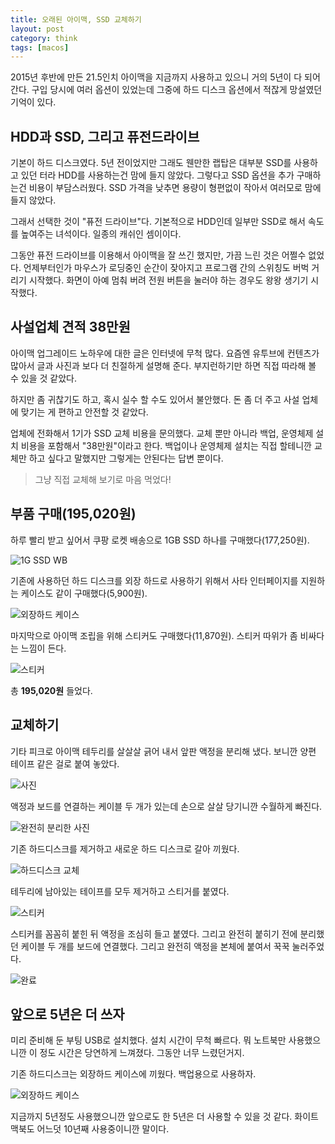 ```yaml
---
title: 오래된 아이맥, SSD 교체하기
layout: post
category: think
tags: [macos]
---
```


2015년 후반에 만든 21.5인치 아이맥을 지금까지 사용하고 있으니 거의 5년이 다 되어간다.
구입 당시에 여러 옵션이 있었는데 그중에 하드 디스크 옵션에서 적잖게 망설였던 기억이 있다.

## HDD과 SSD, 그리고 퓨전드라이브

기본이 하드 디스크였다. 5년 전이었지만 그래도 웬만한 랩탑은 대부분 SSD를 사용하고 있던 터라 HDD를 사용하는건 맘에 들지 않았다.
그렇다고 SSD 옵션을 추가 구매하는건 비용이 부담스러웠다.
SSD 가격을 낮추면 용량이 형편없이 작아서 여러모로 맘에 들지 않았다.

그래서 선택한 것이 "퓨전 드라이브"다.
기본적으로 HDD인데 일부만 SSD로 해서 속도를 높여주는 녀석이다. 일종의 캐쉬인 셈이이다.

그동안 퓨전 드라이브를 이용해서 아이맥을 잘 쓰긴 했지만, 가끔 느린 것은 어쩔수 없었다.
언제부터인가 마우스가 로딩중인 순간이 잦아지고 프로그램 간의 스위칭도 버벅 거리기 시작했다.
화면이 아예 멈춰 버려 전원 버튼을 눌러야 하는 경우도 왕왕 생기기 시작했다.

## 사설업체 견적 38만원

아이맥 업그레이드 노하우에 대한 글은 인터넷에 무척 많다.
요즘엔 유투브에 컨텐츠가 많아서 글과 사진과 보다 더 친절하게 설명해 준다.
부지런하기만 하면 직접 따라해 볼 수 있을 것 같았다.

하지만 좀 귀찮기도 하고, 혹시 실수 할 수도 있어서 불안했다.
돈 좀 더 주고 사설 업체에 맞기는 게 편하고 안전할 것 같았다.

업체에 전화해서 1기가 SSD 교체 비용을 문의했다.
교체 뿐만 아니라 백업, 운영체제 설치 비용을 포함해서 "38만원"이라고 한다.
백업이나 운영체제 설치는 직접 할테니깐 교체만 하고 싶다고 말했지만 그렇게는 안된다는 답변 뿐이다.

> 그냥 직접 교체해 보기로 마음 먹었다!

## 부품 구매(195,020원)

하루 빨리 받고 싶어서 쿠팡 로켓 배송으로 1GB SSD 하나를 구매했다(177,250원).

![1G SSD WB](/assets/imgs/2020/03/27/wd_1tb_ssd.jpg)


기존에 사용하던 하드 디스크를 외장 하드로 사용하기 위해서 사타 인터페이지를 지원하는 케이스도 같이 구매했다(5,900원).

![외장하드 케이스](/assets/imgs/2020/03/27/hdd_case.jpg)

마지막으로 아이맥 조립을 위해 스티커도 구매했다(11,870원).
스티커 따위가 좀 비싸다는 느낌이 든다.

![스티커](/assets/imgs/2020/03/27/sticker.jpg)

총 **195,020원** 들었다.

## 교체하기

기타 피크로 아이맥 테두리를 살살살 긁어 내서 앞판 액정을 분리해 냈다.
보니깐 양편 테이프 같은 걸로 붙여 놓았다.

![사진](/assets/imgs/2020/03/27/1.jpg)

액정과 보드를 연결하는 케이블 두 개가 있는데 손으로 살살 당기니깐 수월하게 빠진다.

![완전히 분리한 사진](/assets/imgs/2020/03/27/2.jpg)

기존 하드디스크를 제거하고 새로운 하드 디스크로 갈아 끼웠다.

![하드디스크 교체](/assets/imgs/2020/03/27/3.jpg)

테두리에 남아있는 테이프를 모두 제거하고 스티거를 붙였다.

![스티커](/assets/imgs/2020/03/27/4.jpg)

스티커를 꼼꼼히 붙힌 뒤 액정을 조심히 들고 붙였다.
그리고 완전히 붙히기 전에 분리했던 케이블 두 개를 보드에 연결했다.
그리고 완전히 액정을 본체에 붙여서 꾹꾹 눌러주었다.

![완료](/assets/imgs/2020/03/27/5.jpg)

## 앞으로 5년은 더 쓰자

미리 준비해 둔 부팅 USB로 설치했다. 설치 시간이 무척 빠르다.
뭐 노트북만 사용했으니깐 이 정도 시간은 당연하게 느껴졌다. 그동안 너무 느렸던거지.

기존 하드디스크는 외장하드 케이스에 끼웠다. 백업용으로 사용하자.

![외장하드 케이스](/assets/imgs/2020/03/27/6.jpg)

지금까지 5년정도 사용했으니깐 앞으로도 한 5년은 더 사용할 수 있을 것 같다.
화이트 맥북도 어느덧 10년째 사용중이니깐 말이다.
